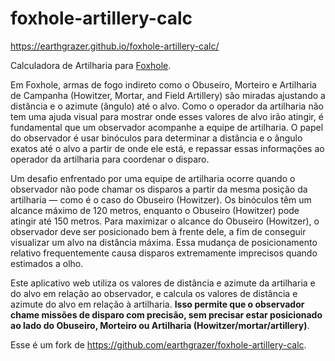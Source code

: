 # foxhole-artillery-calc
https://earthgrazer.github.io/foxhole-artillery-calc/

Calculadora de Artilharia para [Foxhole](https://www.foxholegame.com/).

Em Foxhole, armas de fogo indireto como o Obuseiro, Morteiro e Artilharia de Campanha (Howitzer, Mortar, and Field Artillery) são miradas ajustando a distância e o azimute (ângulo) até o alvo. Como o operador da artilharia não tem uma ajuda visual para mostrar onde esses valores de alvo irão atingir, é fundamental que um observador acompanhe a equipe de artilharia. O papel do observador é usar binóculos para determinar a distância e o ângulo exatos até o alvo a partir de onde ele está, e repassar essas informações ao operador da artilharia para coordenar o disparo.

Um desafio enfrentado por uma equipe de artilharia ocorre quando o observador não pode chamar os disparos a partir da mesma posição da artilharia — como é o caso do Obuseiro (Howitzer). Os binóculos têm um alcance máximo de 120 metros, enquanto o Obuseiro (Howitzer) pode atingir até 150 metros. Para maximizar o alcance do Obuseiro (Howitzer), o observador deve ser posicionado bem à frente dele, a fim de conseguir visualizar um alvo na distância máxima. Essa mudança de posicionamento relativo frequentemente causa disparos extremamente imprecisos quando estimados a olho.

Este aplicativo web utiliza os valores de distância e azimute da artilharia e do alvo em relação ao observador, e calcula os valores de distância e azimute do alvo em relação à artilharia. **Isso permite que o observador chame missões de disparo com precisão, sem precisar estar posicionado ao lado do Obuseiro, Morteiro ou Artilharia (Howitzer/mortar/artillery)**.

Esse é um fork de https://github.com/earthgrazer/foxhole-artillery-calc.
